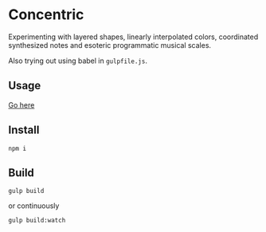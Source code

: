 # Concentric

Experimenting with layered shapes, linearly interpolated colors, coordinated synthesized notes and esoteric programmatic musical scales.

Also trying out using babel in `gulpfile.js`.

## Usage

[Go here](http://lejeunerenard.github.io/sketch/experiments/concentric/)

## Install

```
npm i
```

## Build

```
gulp build
```

or continuously

```
gulp build:watch
```

